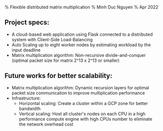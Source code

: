 % Flexible distributed matrix multiplication
% Minh Duc Nguyen
% Apr 2022

## Project specs:
- A cloud-based web application using Flask connected to a distributed system with Client-Side Load-Balancing
- Auto Scaling up to eight worker nodes by estimating workload by the input deadline
- Matrix multiplication algorithm: Non-recursive divide-and-conquer (optimal packet size for matrix 2^13 x 2^13 or smaller)

## Future works for better scalability:
- Matrix multiplication algorithm: Dynamic recursion layers for optimal packet size communication to improve multiplication performance
- Infrastructure:
    - Horizontal scaling: Create a cluster within a GCP zone for better bandwidth
    - Vertical scaling: Host all cluster's nodes on each CPU in a high performance compute engine with high CPUs number to eliminate the network overhead cost